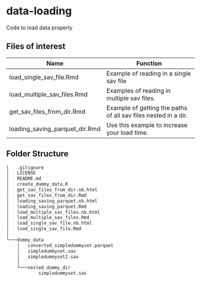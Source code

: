 # data-loading
Code to load data properly


## Files of interest
| Name | Function |
|------|----------|
| load_single_sav_file.Rmd | Example of reading in a single sav file |
| load_multiple_sav_files.Rmd | Examples of reading in multiple sav files. |
| get_sav_files_from_dir.Rmd | Example of getting the paths of all sav files nested in a dir. |
| loading_saving_parquet_dir.Rmd | Use this example to increase your load time. |

## Folder Structure

```bash
│   .gitignore
│   LICENSE
│   README.md
│   create_dummy_data.R
│   get_sav_files_from_dir.nb.html
│   get_sav_files_from_dir.Rmd
│   loading_saving_parquet.nb.html
│   loading_saving_parquet.Rmd
│   load_multiple_sav_files.nb.html
│   load_multiple_sav_files.Rmd
│   load_single_sav_file.nb.html
│   load_single_sav_file.Rmd
│
└───dummy_data
    │   converted_simpledummyset.parquet
    │   simpledummyset.sav
    │   simpledummyset2.sav
    │
    └───nested_dummy_dir
            simpledummyset.sav
```